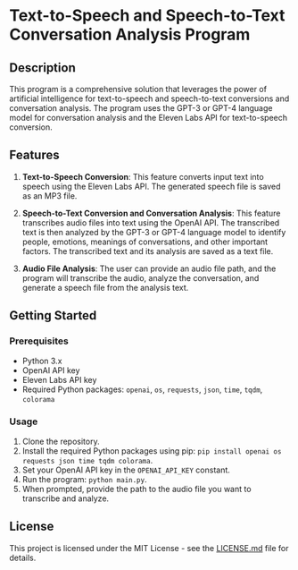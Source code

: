 # Text-to-Speech and Speech-to-Text Conversation Analysis Program

## Description

This program is a comprehensive solution that leverages the power of artificial intelligence for text-to-speech and speech-to-text conversions and conversation analysis. The program uses the GPT-3 or GPT-4 language model for conversation analysis and the Eleven Labs API for text-to-speech conversion. 

## Features

1. **Text-to-Speech Conversion**: This feature converts input text into speech using the Eleven Labs API. The generated speech file is saved as an MP3 file.

2. **Speech-to-Text Conversion and Conversation Analysis**: This feature transcribes audio files into text using the OpenAI API. The transcribed text is then analyzed by the GPT-3 or GPT-4 language model to identify people, emotions, meanings of conversations, and other important factors. The transcribed text and its analysis are saved as a text file.

3. **Audio File Analysis**: The user can provide an audio file path, and the program will transcribe the audio, analyze the conversation, and generate a speech file from the analysis text.

## Getting Started

### Prerequisites

- Python 3.x
- OpenAI API key
- Eleven Labs API key
- Required Python packages: `openai`, `os`, `requests`, `json`, `time`, `tqdm`, `colorama`

### Usage

1. Clone the repository.
2. Install the required Python packages using pip: `pip install openai os requests json time tqdm colorama`.
3. Set your OpenAI API key in the `OPENAI_API_KEY` constant.
4. Run the program: `python main.py`.
5. When prompted, provide the path to the audio file you want to transcribe and analyze.

## License

This project is licensed under the MIT License - see the [LICENSE.md](LICENSE.md) file for details.
